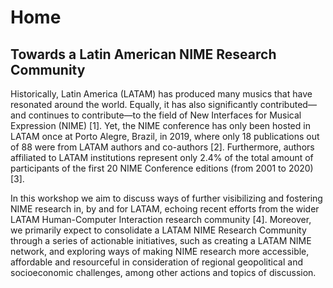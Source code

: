# Home

## Towards a Latin American NIME Research Community

Historically, Latin America \(LATAM\) has produced many musics that have resonated around the world. Equally, it has also significantly contributed—and continues to contribute—to the field of New Interfaces for Musical Expression \(NIME\) \[1\]. Yet, the NIME conference has only been hosted in LATAM once at Porto Alegre, Brazil, in 2019, where only 18 publications out of 88 were from LATAM authors and co-authors \[2\]. Furthermore, authors affiliated to LATAM institutions represent only 2.4% of the total amount of participants of the first 20 NIME Conference editions \(from 2001 to 2020\) \[3\]. 

In this workshop we aim to discuss ways of further visibilizing and fostering NIME research in, by and for LATAM, echoing recent efforts from the wider LATAM Human-Computer Interaction research community \[4\]. Moreover, we primarily expect to consolidate a LATAM NIME Research Community through a series of actionable initiatives, such as creating a LATAM NIME network, and exploring ways of making NIME research more accessible, affordable and resourceful in consideration of regional geopolitical and socioeconomic challenges, among other actions and topics of discussion.

